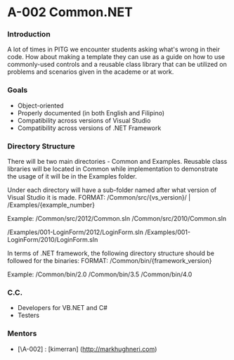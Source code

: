 # A-002 Common.NET   

### Introduction

A lot of times in PITG we encounter students asking what's wrong in their code.
How about making a template they can use as a guide on how to use commonly-used controls 
and a reusable class library that can be utilized on problems and scenarios given in the academe or at work.

### Goals

* Object-oriented
* Properly documented (in both English and Filipino)
* Compatibility across versions of Visual Studio
* Compatibility across versions of .NET Framework

### Directory Structure

There will be two main directories - Common and Examples. Reusable class libraries will be located in Common
while implementation to demonstrate the usage of it will be in the Examples folder.

Under each directory will have a sub-folder named after what version of Visual Studio it is made.
FORMAT: /Common/src/{vs_version}/ | /Examples/{example_number}

Example:
/Common/src/2012/Common.sln
/Common/src/2010/Common.sln

/Examples/001-LoginForm/2012/LoginForm.sln
/Examples/001-LoginForm/2010/LoginForm.sln


In terms of .NET framework, the following directory structure should be followed for the binaries:
FORMAT: /Common/bin/{framework_version}

Example:
/Common/bin/2.0
/Common/bin/3.5
/Common/bin/4.0

### C.C.

* Developers for VB.NET and C#
* Testers

### Mentors
* [\A-002\] : [kimerran] (http://markhughneri.com)
